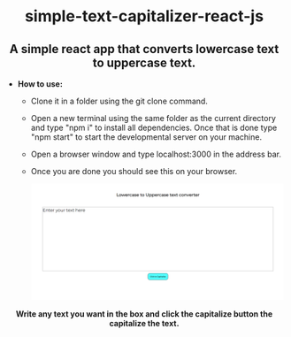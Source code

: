 <h1 align="center">simple-text-capitalizer-react-js</h1>

<h2 align="center">A simple react app that converts lowercase text to uppercase text.</h2>


- __How to use:__
  - Clone it in a folder using the git clone command.
  - Open a new terminal using the same folder as the current directory and type "npm i" to install all dependencies. Once that is done type "npm start" to start the developmental server on your machine.
  - Open a browser window and type localhost:3000 in the address bar.
  - Once you are done you should see this on your browser.
    
    ![Main User Interface](./images/main-ui.png)
    
   
__<p align="center">Write any text you want in the box and click the capitalize button the capitalize the text.</p>__


